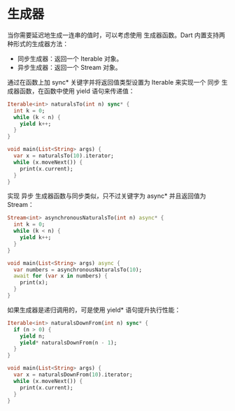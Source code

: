 # 生成器

当你需要延迟地生成一连串的值时，可以考虑使用 生成器函数。Dart 内置支持两种形式的生成器方法：

- 同步生成器：返回一个 Iterable 对象。
- 异步生成器：返回一个 Stream 对象。

通过在函数上加 sync\* 关键字并将返回值类型设置为 Iterable 来实现一个 同步 生成器函数，在函数中使用 yield 语句来传递值：

```dart
Iterable<int> naturalsTo(int n) sync* {
  int k = 0;
  while (k < n) {
    yield k++;
  }
}

void main(List<String> args) {
  var x = naturalsTo(10).iterator;
  while (x.moveNext()) {
    print(x.current);
  }
}
```

实现 异步 生成器函数与同步类似，只不过关键字为 async\* 并且返回值为 Stream：

```dart
Stream<int> asynchronousNaturalsTo(int n) async* {
  int k = 0;
  while (k < n) {
    yield k++;
  }
}

void main(List<String> args) async {
  var numbers = asynchronousNaturalsTo(10);
  await for (var x in numbers) {
    print(x);
  }
}
```

如果生成器是递归调用的，可是使用 yield\* 语句提升执行性能：

```dart
Iterable<int> naturalsDownFrom(int n) sync* {
  if (n > 0) {
    yield n;
    yield* naturalsDownFrom(n - 1);
  }
}

void main(List<String> args) {
  var x = naturalsDownFrom(10).iterator;
  while (x.moveNext()) {
    print(x.current);
  }
}
```
